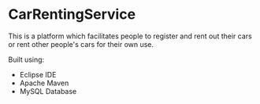 # CarRentingService
This is a platform which facilitates people to register and rent out their cars or rent other people's cars for their own use.

Built using:
+ Eclipse IDE
+ Apache Maven
+ MySQL Database
